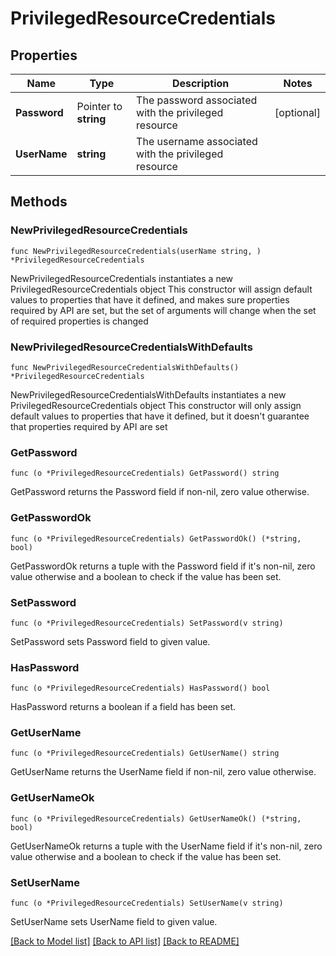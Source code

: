 # PrivilegedResourceCredentials

## Properties

Name | Type | Description | Notes
------------ | ------------- | ------------- | -------------
**Password** | Pointer to **string** | The password associated with the privileged resource | [optional] 
**UserName** | **string** | The username associated with the privileged resource | 

## Methods

### NewPrivilegedResourceCredentials

`func NewPrivilegedResourceCredentials(userName string, ) *PrivilegedResourceCredentials`

NewPrivilegedResourceCredentials instantiates a new PrivilegedResourceCredentials object
This constructor will assign default values to properties that have it defined,
and makes sure properties required by API are set, but the set of arguments
will change when the set of required properties is changed

### NewPrivilegedResourceCredentialsWithDefaults

`func NewPrivilegedResourceCredentialsWithDefaults() *PrivilegedResourceCredentials`

NewPrivilegedResourceCredentialsWithDefaults instantiates a new PrivilegedResourceCredentials object
This constructor will only assign default values to properties that have it defined,
but it doesn't guarantee that properties required by API are set

### GetPassword

`func (o *PrivilegedResourceCredentials) GetPassword() string`

GetPassword returns the Password field if non-nil, zero value otherwise.

### GetPasswordOk

`func (o *PrivilegedResourceCredentials) GetPasswordOk() (*string, bool)`

GetPasswordOk returns a tuple with the Password field if it's non-nil, zero value otherwise
and a boolean to check if the value has been set.

### SetPassword

`func (o *PrivilegedResourceCredentials) SetPassword(v string)`

SetPassword sets Password field to given value.

### HasPassword

`func (o *PrivilegedResourceCredentials) HasPassword() bool`

HasPassword returns a boolean if a field has been set.

### GetUserName

`func (o *PrivilegedResourceCredentials) GetUserName() string`

GetUserName returns the UserName field if non-nil, zero value otherwise.

### GetUserNameOk

`func (o *PrivilegedResourceCredentials) GetUserNameOk() (*string, bool)`

GetUserNameOk returns a tuple with the UserName field if it's non-nil, zero value otherwise
and a boolean to check if the value has been set.

### SetUserName

`func (o *PrivilegedResourceCredentials) SetUserName(v string)`

SetUserName sets UserName field to given value.



[[Back to Model list]](../README.md#documentation-for-models) [[Back to API list]](../README.md#documentation-for-api-endpoints) [[Back to README]](../README.md)



